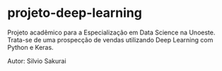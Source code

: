 # projeto-deep-learning
Projeto acadêmico para a Especialização em Data Science na Unoeste.
Trata-se de uma prospecção de vendas utilizando Deep Learning com Python e Keras.

Autor: Silvio Sakurai
